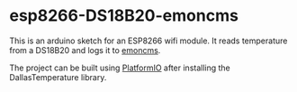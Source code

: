 # esp8266-DS18B20-emoncms
This is an arduino sketch for an ESP8266 wifi module. It reads temperature from a DS18B20 and logs it to [emoncms](https://emoncms.org/).

The project can be built using [PlatformIO](http://platformio.org/) after installing the DallasTemperature library.
